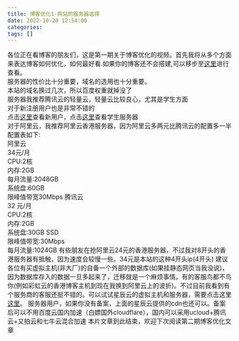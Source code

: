 ```yaml
---
title: 博客优化1-网站的服务器选择
date: 2022-10-20 12:54:00
categories: 
tags: []
---
```


各位正在看博客的朋友们，这是第一期关于博客优化的视频。首先我将从多个方面来表达博客如何优化，如何最好看.如果你的博客还不会搭建,可以移步至[这里][1]进行查看。</br>服务器的性价比十分重要，域名的选用也十分重要。</br>本站的域名换过几次，所以百度权重就掉没了</br>服务器我推荐腾讯云的轻量云，轻量云比较良心，尤其是学生方面</br>对于新注册用户也是非常不错的</br>点击[这里][2]查看新用户，点击[这里][3]查看学生服务器</br>对于阿里云，我推荐阿里云香港服务器，因为阿里云多两元比腾讯云的配置多一半</br>配置表如下:</br>阿里云</br>34元/月</br>CPU:2核</br>内存:2GB</br>每月流量:2048GB</br>系统盘:60GB</br>限峰值带宽30Mbps
腾讯云</br>32 元/月</br>CPU:2核</br>内存:2GB</br>系统盘:30GB SSD</br>限峰值带宽:30Mbps</br>每月流量:1024GB
有些朋友在抢阿里云24元的香港服务器，不过我对8开头的香港服务器有抵触，因为速度会较慢一些。34元是本站的这种4开头ip(4开头)
建议各位有买虚拟主机(非大厂)的自备一个外部的数据库(如果挂静态网页当我没说)，因为数据库存入的数据一旦多起来了，迁移就是一个麻烦事情。有的客服鸟都不鸟你(例如彩虹云的香港博客主机到现在我换到阿里云上的波折)。不过目前我看到有个服务商的客服还挺不错的。可以试试星辰云的虚拟主机和服务器，需要点击这里[这里][4]。
服务器用户，如果你没有备案，上面的星辰云提供的cdn也还可以。备案后可以不用百度云国内加速（白嫖国外cloudflare），国内可以采用ucloud+腾讯云+又拍云和七牛云混合加速
本片文章到此结束，欢迎下次阅读第二期博客优化文章

[1]: https://blog.nuoyis.net/index.php/lovablewyh/20220813375.html
[2]: https://url.cn/2ej6LY7c
[3]: https://cloud.tencent.com/act/campus?from=17302
[4]: https://starxn.com/aff/RIHULAOY
